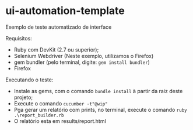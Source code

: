 # ui-automation-template
Exemplo de teste automatizado de interface

Requisitos:
- Ruby com DevKit (2.7 ou superior);
- Selenium Webdriver (Neste exemplo, utilizamos o Firefox)
- gem bundler (pelo terminal, digite: `gem install bundler`)
- Firefox

Executando o teste:
- Instale as gems, com o comando `bundle install` à partir da raiz deste projeto;
- Execute o comando `cucumber -t"@wip"`
- Pga gerar um relatório com prints, no terminal, execute o comando `ruby .\report_builder.rb`
- O relatório esta em results/report.html
